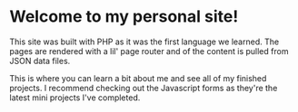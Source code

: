# Welcome to my personal site! 

This site was built with PHP as it was the first language we learned. The pages are rendered with a lil' page router and of the content is pulled from JSON data files. 

This is where you can learn a bit about me and see all of my finished projects.
I recommend checking out the Javascript forms as they're the latest mini projects I've completed. 

